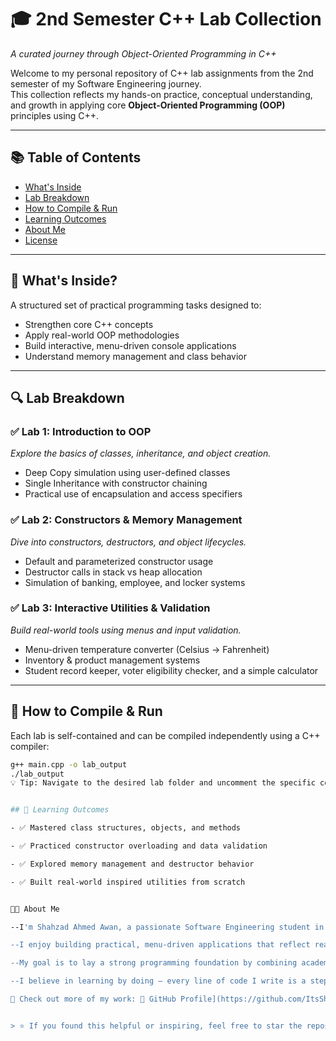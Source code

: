 # 🎓 2nd Semester C++ Lab Collection  
_A curated journey through Object-Oriented Programming in C++_

Welcome to my personal repository of C++ lab assignments from the 2nd semester of my Software Engineering journey.  
This collection reflects my hands-on practice, conceptual understanding, and growth in applying core **Object-Oriented Programming (OOP)** principles using C++.

---

## 📚 Table of Contents

- [What's Inside](#-whats-inside)
- [Lab Breakdown](#-lab-breakdown)
- [How to Compile & Run](#-how-to-compile--run)
- [Learning Outcomes](#-learning-outcomes)
- [About Me](#-about-me)
- [License](#-license)

---

## 🧠 What's Inside?

A structured set of practical programming tasks designed to:

- Strengthen core C++ concepts
- Apply real-world OOP methodologies
- Build interactive, menu-driven console applications
- Understand memory management and class behavior

---

## 🔍 Lab Breakdown

### ✅ Lab 1: Introduction to OOP  
_Explore the basics of classes, inheritance, and object creation._  
- Deep Copy simulation using user-defined classes  
- Single Inheritance with constructor chaining  
- Practical use of encapsulation and access specifiers  

### ✅ Lab 2: Constructors & Memory Management  
_Dive into constructors, destructors, and object lifecycles._  
- Default and parameterized constructor usage  
- Destructor calls in stack vs heap allocation  
- Simulation of banking, employee, and locker systems  

### ✅ Lab 3: Interactive Utilities & Validation  
_Build real-world tools using menus and input validation._  
- Menu-driven temperature converter (Celsius → Fahrenheit)  
- Inventory & product management systems  
- Student record keeper, voter eligibility checker, and a simple calculator  

---


## 🚀 How to Compile & Run

Each lab is self-contained and can be compiled independently using a C++ compiler:

```bash
g++ main.cpp -o lab_output
./lab_output
💡 Tip: Navigate to the desired lab folder and uncomment the specific code blocks in main.cpp before compiling.


## 📌 Learning Outcomes

- ✅ Mastered class structures, objects, and methods

- ✅ Practiced constructor overloading and data validation

- ✅ Explored memory management and destructor behavior

- ✅ Built real-world inspired utilities from scratch


🧑‍💻 About Me

--I'm Shahzad Ahmed Awan, a passionate Software Engineering student in my 2nd semester, focused on mastering C++ and core Object-Oriented Programming concepts.

--I enjoy building practical, menu-driven applications that reflect real-world problems, emphasizing clean, efficient, and maintainable code.

--My goal is to lay a strong programming foundation by combining academic knowledge with hands-on development experience.

--I believe in learning by doing — every line of code I write is a step toward becoming a better developer.

📌 Check out more of my work: 🔗 GitHub Profile](https://github.com/ItsShahzadAwan)


> ⭐ If you found this helpful or inspiring, feel free to star the repository!